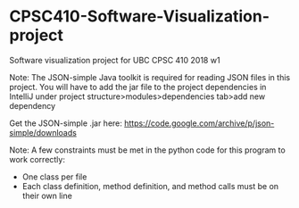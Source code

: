 # CPSC410-Software-Visualization-project
Software visualization project for UBC CPSC 410 2018 w1

Note: The JSON-simple Java toolkit is required for reading JSON files in this project. You will have to add the jar file to the project dependencies in IntelliJ under project structure>modules>dependencies tab>add new dependency

Get the JSON-simple .jar here:
https://code.google.com/archive/p/json-simple/downloads

Note: A few constraints must be met in the python code for this program to work correctly:
- One class per file
- Each class definition, method definition, and method calls must be on their own line

